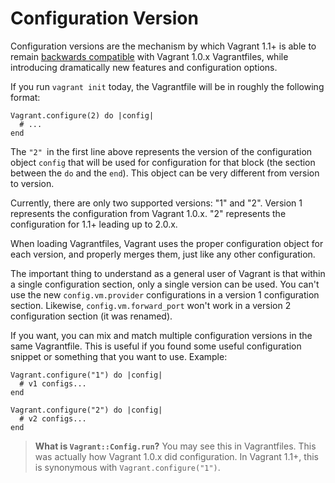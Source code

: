
# Configuration Version

Configuration versions are the mechanism by which Vagrant 1.1+ is able to remain [backwards compatible][backwards] with Vagrant 1.0.x Vagrantfiles, while introducing dramatically new features and configuration options.

If you run `vagrant init` today, the Vagrantfile will be in roughly the following format:
```
Vagrant.configure(2) do |config|
  # ...
end
```
The `"2" `in the first line above represents the version of the configuration object `config` that will be used for configuration for that block (the section between the `do` and the `end`). This object can be very different from version to version.

Currently, there are only two supported versions: "1" and "2". Version 1 represents the configuration from Vagrant 1.0.x. "2" represents the configuration for 1.1+ leading up to 2.0.x.

When loading Vagrantfiles, Vagrant uses the proper configuration object for each version, and properly merges them, just like any other configuration.

The important thing to understand as a general user of Vagrant is that within a single configuration section, only a single version can be used. You can't use the new `config.vm.provider` configurations in a version 1 configuration section. Likewise, `config.vm.forward_port` won't work in a version 2 configuration section (it was renamed).

If you want, you can mix and match multiple configuration versions in the same Vagrantfile. This is useful if you found some useful configuration snippet or something that you want to use. Example:
```
Vagrant.configure("1") do |config|
  # v1 configs...
end

Vagrant.configure("2") do |config|
  # v2 configs...
end
```
> **What is `Vagrant::Config.run`?** You may see this in Vagrantfiles. This was actually how Vagrant 1.0.x did configuration. In Vagrant 1.1+, this is synonymous with `Vagrant.configure("1")`.

[backwards]: https://docs.vagrantup.com/v2/installation/backwards-compatibility.html